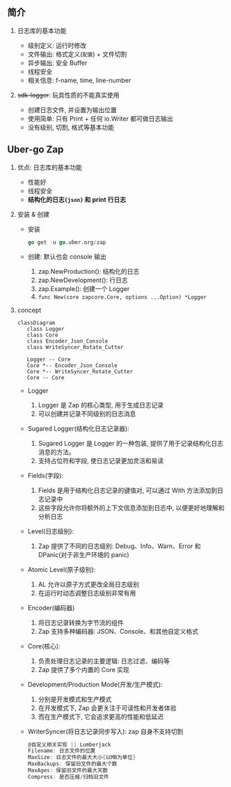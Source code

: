 ## 简介

1. 日志库的基本功能

   - 级别定义: 运行时修改
   - 文件输出: 格式定义(`配置`) + 文件切割
   - 异步输出: 安全 Buffer
   - 线程安全
   - 相关信息: f-name, time, line-number

2. ~~sdk-logger~~: 玩具性质的不能真实使用

   - 创建日志文件, 并设置为输出位置
   - 使用简单: 只有 Print + 任何 io.Writer 都可做日志输出
   - 没有级别, 切割, 格式等基本功能

## Uber-go Zap

1. 优点: 日志库的基本功能

   - 性能好
   - 线程安全
   - **结构化的日志`{json}` 和 print 行日志**

2. 安装 & 创建

   - 安装

     ```go
     go get -u go.uber.org/zap
     ```

   - 创建: 默认也会 console 输出

     1. zap.NewProduction(): 结构化的日志
     2. zap.NewDevelopment(): 行日志
     3. zap.Example(): 创建一个 Logger
     4. `func New(core zapcore.Core, options ...Option) *Logger`

3. concept

   ```mermaid
   classDiagram
      class Logger
      class Core
      class Encoder_Json_Console
      class WriteSyncer_Rotate_Cutter

      Logger -- Core
      Core *-- Encoder_Json_Console
      Core *-- WriteSyncer_Rotate_Cutter
      Core -- Core
   ```

   - Logger

     1. Logger 是 Zap 的核心类型, 用于生成日志记录
     2. 可以创建并记录不同级别的日志消息

   - Sugared Logger(结构化日志记录器):

     1. Sugared Logger 是 Logger 的一种包装, 提供了用于记录结构化日志消息的方法。
     2. 支持占位符和字段, 使日志记录更加灵活和易读

   - Fields(字段):

     1. Fields 是用于结构化日志记录的键值对, 可以通过 With 方法添加到日志记录中
     2. 这些字段允许你将额外的上下文信息添加到日志中, 以便更好地理解和分析日志

   - Level(日志级别):

     1. Zap 提供了不同的日志级别: Debug、Info、Warn、Error 和 DPanic(对于非生产环境的 panic)

   - Atomic Level(原子级别):

     1. AL 允许以原子方式更改全局日志级别
     2. 在运行时动态调整日志级别非常有用

   - Encoder(编码器)

     1. 将日志记录转换为字节流的组件
     2. Zap 支持多种编码器: JSON、Console、和其他自定义格式

   - Core(核心):

     1. 负责处理日志记录的主要逻辑: 日志过滤、编码等
     2. Zap 提供了多个内置的 Core 实现

   - Development/Production Mode(开发/生产模式):

     1. 分别是开发模式和生产模式
     2. 在开发模式下, Zap 会更关注于可读性和开发者体验
     3. 而在生产模式下, 它会追求更高的性能和低延迟

   - WriterSyncer(将日志记录同步写入): zap 自身不支持切割

     ```go
     @自定义相关实现 || Lumberjack
     Filename: 日志文件的位置
     MaxSize: 日志文件的最大大小{以MB为单位}
     MaxBackups: 保留旧文件的最大个数
     MaxAges: 保留旧文件的最大天数
     Compress: 是否压缩/归档旧文件
     ```
